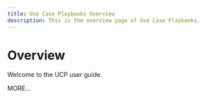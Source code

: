 ```yaml
---
title: Use Case Playbooks Overview
description: This is the overview page of Use Case Playbooks.
---
```


# Overview

Welcome to the UCP user guide. 

MORE...

<!--
This is the landing page of the user guide. It should be the first list item in the TOC.md file.

See other user landing pages to get ideas.
-->
